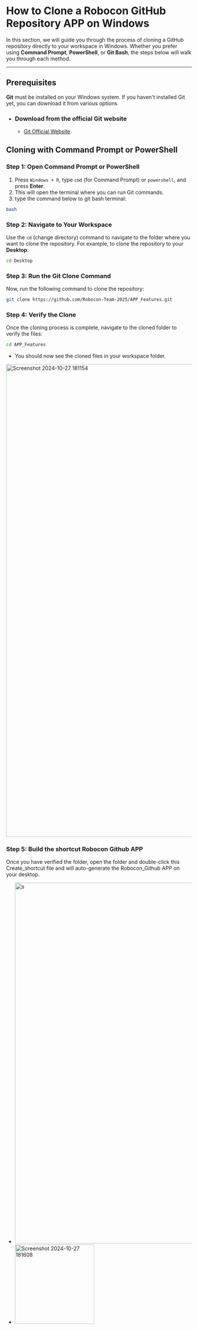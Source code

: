 # How to Clone a Robocon GitHub Repository APP on Windows

In this section, we will guide you through the process of cloning a GitHub repository directly to your workspace in Windows. Whether you prefer using **Command Prompt**, **PowerShell**, or **Git Bash**, the steps below will walk you through each method.

---

## Prerequisites

**Git** must be installed on your Windows system. If you haven't installed Git yet, you can download it from various options

- ### Download from the official Git website
  - [Git Official Website](https://git-scm.com/download/win).

## Cloning with Command Prompt or PowerShell

### Step 1: Open Command Prompt or PowerShell

1. Press `Windows + R`, type `cmd` (for Command Prompt) or `powershell`, and press **Enter**.
2. This will open the terminal where you can run Git commands.
3. type the command below to git bash terminal:
  ```bash
  bash
  ```

### Step 2: Navigate to Your Workspace

Use the `cd` (change directory) command to navigate to the folder where you want to clone the repository. For example, to clone the repository to your **Desktop**:

```bash
cd Desktop
```

### Step 3: Run the Git Clone Command

Now, run the following command to clone the repository:

```bash
git clone https://github.com/Robocon-Team-2025/APP_Features.git
```

### Step 4: Verify the Clone
Once the cloning process is complete, navigate to the cloned folder to verify the files:
```bash
cd APP_Features
```
- You should now see the cloned files in your workspace folder.
<img width="1280" alt="Screenshot 2024-10-27 181154" src="https://github.com/user-attachments/assets/8cdc360e-15b9-4153-b6cc-3dafbd865c52">


### Step 5: Build the shortcut Robocon Github APP
Once you have verified the folder, open the folder and double-click this Create_shortcut file and will auto-generate the Robocon_Github APP on your desktop.
- <img width="977" alt="s" src="https://github.com/user-attachments/assets/08f0a1b2-7fa8-43be-8a52-e58addb18cd4">
- <img width="215" alt="Screenshot 2024-10-27 181608" src="https://github.com/user-attachments/assets/0a184531-830b-4475-bd7c-37215301b33e">
